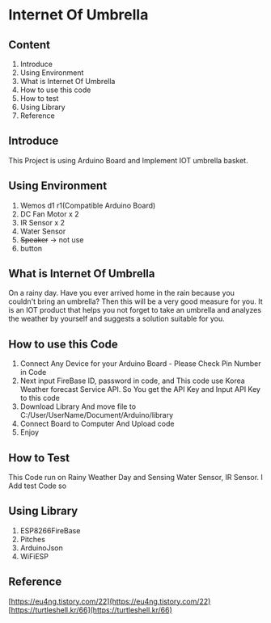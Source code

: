 # Internet Of Umbrella
## Content
1. Introduce
2. Using Environment
3. What is Internet Of Umbrella
4. How to use this code
5. How to test
6. Using Library
7. Reference

## Introduce
This Project is using Arduino Board and Implement IOT umbrella basket.

## Using Environment
1. Wemos d1 r1(Compatible Arduino Board)
2. DC Fan Motor x 2
3. IR Sensor x 2
4. Water Sensor
5. ~~Speaker~~ -> not use
6. button

## What is Internet Of Umbrella
On a rainy day. Have you ever arrived home in the rain because you couldn't bring an umbrella? Then this will be a very good measure for you. It is an IOT product that helps you not forget to take an umbrella and analyzes the weather by yourself and suggests a solution suitable for you.
## How to use this Code
1. Connect Any Device for your Arduino Board - Please Check Pin Number in Code
2. Next input FireBase ID, password in code, and This code use Korea Weather forecast Service API. So You get the API Key and Input API Key to this code
3. Download Library And move file to C:/User/UserName/Document/Arduino/library
4. Connect Board to Computer And Upload code
5. Enjoy
## How to Test
This Code run on Rainy Weather Day and Sensing Water Sensor, IR Sensor. I Add test Code so 
## Using Library
1. ESP8266FireBase
2. Pitches
3. ArduinoJson
4. WiFiESP
## Reference
[https://eu4ng.tistory.com/22](https://eu4ng.tistory.com/22)  <br>[https://turtleshell.kr/66](https://turtleshell.kr/66)
